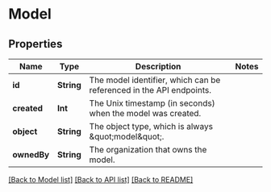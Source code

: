 # Model

## Properties
Name | Type | Description | Notes
------------ | ------------- | ------------- | -------------
**id** | **String** | The model identifier, which can be referenced in the API endpoints. | 
**created** | **Int** | The Unix timestamp (in seconds) when the model was created. | 
**object** | **String** | The object type, which is always \&quot;model\&quot;. | 
**ownedBy** | **String** | The organization that owns the model. | 

[[Back to Model list]](../README.md#documentation-for-models) [[Back to API list]](../README.md#documentation-for-api-endpoints) [[Back to README]](../README.md)


